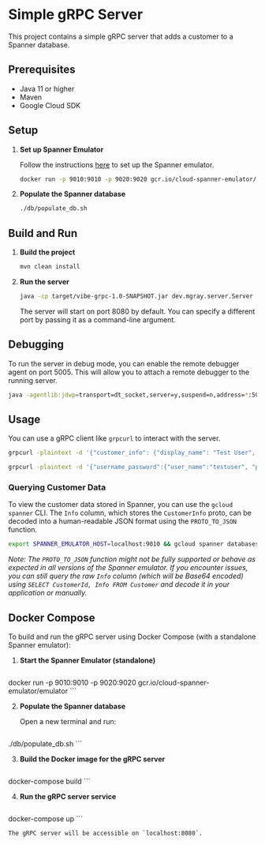 # Simple gRPC Server

This project contains a simple gRPC server that adds a customer to a Spanner database.

## Prerequisites

*   Java 11 or higher
*   Maven
*   Google Cloud SDK

## Setup

1.  **Set up Spanner Emulator**

    Follow the instructions [here](https://cloud.google.com/spanner/docs/emulator) to set up the Spanner emulator.

    ```bash
    docker run -p 9010:9010 -p 9020:9020 gcr.io/cloud-spanner-emulator/emulator
    ```

2.  **Populate the Spanner database**

    ```bash
    ./db/populate_db.sh
    ```

## Build and Run

1.  **Build the project**

    ```bash
    mvn clean install
    ```

2.  **Run the server**

    ```bash
    java -cp target/vibe-grpc-1.0-SNAPSHOT.jar dev.mgray.server.Server [port]
    ```

    The server will start on port 8080 by default. You can specify a different port by passing it as a command-line argument.

## Debugging

To run the server in debug mode, you can enable the remote debugger agent on port 5005. This will allow you to attach a remote debugger to the running server.

```bash
java -agentlib:jdwp=transport=dt_socket,server=y,suspend=n,address=*:5005 -jar target/vibe-grpc-1.0-SNAPSHOT.jar
```

## Usage

You can use a gRPC client like `grpcurl` to interact with the server.

```bash
grpcurl -plaintext -d '{"customer_info": {"display_name": "Test User", "user_name": "testuser", "password": "password"}}' localhost:8080 dev .mgray.CustomerService.CustomerService/AddCustomer    

grpcurl -plaintext -d '{"username_password":{"user_name":"testuser", "password":"password"}}' localhost:8080 dev.mgray.CustomerService.CustomerService/Login
```

### Querying Customer Data

To view the customer data stored in Spanner, you can use the `gcloud spanner` CLI. The `Info` column, which stores the `CustomerInfo` proto, can be decoded into a human-readable JSON format using the `PROTO_TO_JSON` function.

```bash
export SPANNER_EMULATOR_HOST=localhost:9010 && gcloud spanner databases execute-sql test-db --instance=test-instance --project=test-project --sql="SELECT CustomerId, Info FROM Customer"
```

*Note: The `PROTO_TO_JSON` function might not be fully supported or behave as expected in all versions of the Spanner emulator. If you encounter issues, you can still query the raw `Info` column (which will be Base64 encoded) using `SELECT CustomerId, Info FROM Customer` and decode it in your application or manually.*

## Docker Compose

To build and run the gRPC server using Docker Compose (with a standalone Spanner emulator):

1.  **Start the Spanner Emulator (standalone)**

    ```bash
docker run -p 9010:9010 -p 9020:9020 gcr.io/cloud-spanner-emulator/emulator
    ```

2.  **Populate the Spanner database**

    Open a new terminal and run:

    ```bash
./db/populate_db.sh
    ```

3.  **Build the Docker image for the gRPC server**

    ```bash
docker-compose build
    ```

4.  **Run the gRPC server service**

    ```bash
docker-compose up
    ```

    The gRPC server will be accessible on `localhost:8080`.
